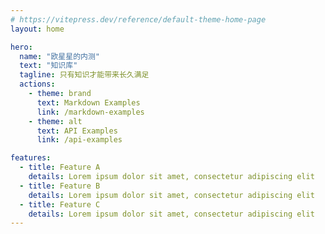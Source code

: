 ```yaml
---
# https://vitepress.dev/reference/default-theme-home-page
layout: home

hero:
  name: "欧星星的内测"
  text: "知识库"
  tagline: 只有知识才能带来长久满足
  actions:
    - theme: brand
      text: Markdown Examples
      link: /markdown-examples
    - theme: alt
      text: API Examples
      link: /api-examples

features:
  - title: Feature A
    details: Lorem ipsum dolor sit amet, consectetur adipiscing elit
  - title: Feature B
    details: Lorem ipsum dolor sit amet, consectetur adipiscing elit
  - title: Feature C
    details: Lorem ipsum dolor sit amet, consectetur adipiscing elit
---
```

